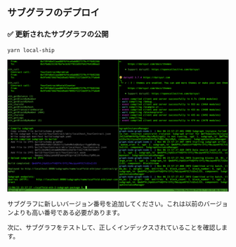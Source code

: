 ## サブグラフのデプロイ

### ✅ 更新されたサブグラフの公開

```
yarn local-ship
```

![](./../../img/section-1/1_3_1.png)

サブグラフに新しいバージョン番号を追加してください。これは以前のバージョンよりも高い番号である必要があります。

次に、サブグラフをテストして、正しくインデックスされていることを確認します。

